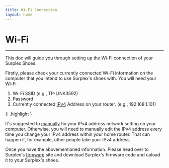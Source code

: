 ```yaml
---
title: Wi-Fi Connection
layout: home
---
```


# **Wi-Fi**
---

This doc will guide you through setting up the Wi-Fi connection of your Surplex Shoes. 

Firstly, please check your currently connected Wi-Fi information on the computer that you intend to use Surplex's shoes with. You will need your Wi-Fi
1. Wi-Fi SSID (e.g., TP-LINK3592)
2. Password
3. Currently connected [IPv4] Address on your router. (e.g., 192.168.1.101)


{: .highlight }
<!-- A paragraph -->
It's suggested to [manually] fix your IPv4 address network setting on your computer. Otherwise, you will need to manually edit the IPv4 address every time you change your IPv4 address within your home router. That can happen if, for example, other people take your IPv4 address. 


Once you have the abovementioned information. Please head over to Surplex's [firmware] site and download Surplex's firmware code and upload it to your Surplex's shoes.


[IPv4]: https://support.microsoft.com/en-us/windows/find-your-ip-address-in-windows-f21a9bbc-c582-55cd-35e0-73431160a1b9#Category=Windows_10
[manually]: https://www.tp-link.com/us/support/faq/919/
[firmware]: ../firmware.html